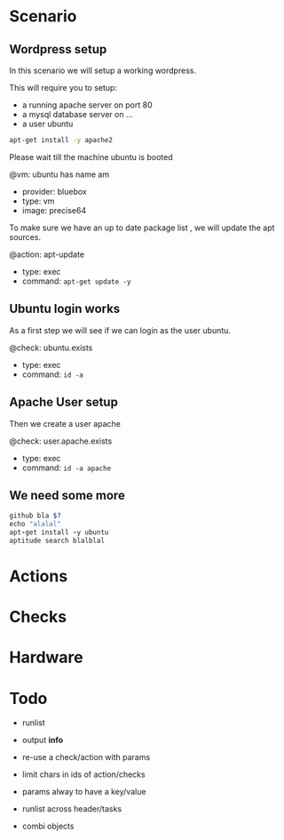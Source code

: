 # Scenario
## Wordpress setup
In this scenario we will setup a working wordpress.

This will require you to setup:
- a running apache server on port 80
- a mysql database server on ...
- a user ubuntu

```bash
apt-get install -y apache2
```

Please wait till the machine ubuntu is booted

@vm: ubuntu has name am
- provider: bluebox
- type: vm
- image: precise64

To make sure we have an up to date package list , we will update the apt sources.

@action: apt-update
- type: exec
- command: `apt-get update -y`

## Ubuntu login works
As a first step we will see if we can login as the user ubuntu.

@check: ubuntu.exists
- type: exec
- command: `id -a`

## Apache User setup
Then we create a user apache

@check: user.apache.exists
- type: exec
- command: `id -a apache`

## We need some more
```ruby
github bla $?
echo "alalal"
apt-get install -y ubuntu
aptitude search blalblal
```

# Actions

# Checks

# Hardware

# Todo
- runlist
- output **info**
- re-use a check/action with params
- limit chars in ids of action/checks
- params alway to have a key/value

- runlist across header/tasks

- combi objects
